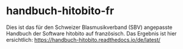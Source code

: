 # handbuch-hitobito-fr

Dies ist das für den Schweizer Blasmusikverband (SBV) angepasste Handbuch der Software hitobito auf französisch. Das Ergebnis ist hier ersichtlich: https://handbuch-hitobito.readthedocs.io/de/latest/
